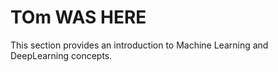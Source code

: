 # TOm WAS HERE

This section provides an introduction to Machine Learning and DeepLearning concepts. 
